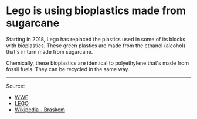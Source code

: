 # Lego is using bioplastics made from sugarcane

Starting in 2018, Lego has replaced the plastics used in some of its blocks with bioplastics. These green plastics are made from the ethanol (alcohol) that's in turn made from sugarcane.

Chemically, these bioplastics are identical to polyethylene that's made from fossil fuels. They can be recycled in the same way.

---

Source:
- [WWF](https://www.worldwildlife.org/blogs/sustainability-works/posts/making-it-click-the-lego-group-and-biobased-plastic)
- [LEGO](https://www.lego.com/cdn/cs/sustainability/assets/blt2613d85f585ebce6/The_LEGO_Group_Supplier_List_-_2022.pdf)
- [Wikipedia - Braskem](https://en.wikipedia.org/wiki/Braskem)